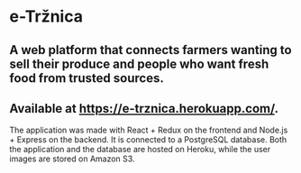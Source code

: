 # e-Tržnica #

## A web platform that connects farmers wanting to sell their produce and people who want fresh food from trusted sources. ##
## Available at https://e-trznica.herokuapp.com/. ##

The application was made with React + Redux on the frontend and Node.js + Express on the backend. It is connected to a PostgreSQL database. Both the application and the database are hosted on Heroku, while the user images are stored on Amazon S3.
